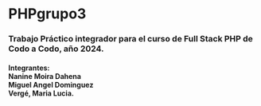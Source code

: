 # PHPgrupo3

<h3>Trabajo Práctico integrador para el curso de Full Stack PHP de Codo a Codo, año 2024.</h3>

<h4>Integrantes:<br>
Nanine Moira Dahena<br>
Miguel Angel Dominguez<br>
Vergé, Maria Lucia.</h4>
